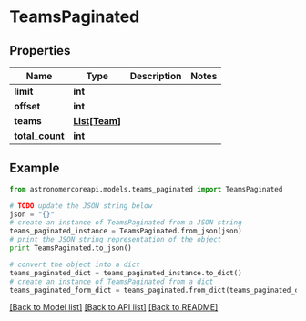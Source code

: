 # TeamsPaginated


## Properties
Name | Type | Description | Notes
------------ | ------------- | ------------- | -------------
**limit** | **int** |  | 
**offset** | **int** |  | 
**teams** | [**List[Team]**](Team.md) |  | 
**total_count** | **int** |  | 

## Example

```python
from astronomercoreapi.models.teams_paginated import TeamsPaginated

# TODO update the JSON string below
json = "{}"
# create an instance of TeamsPaginated from a JSON string
teams_paginated_instance = TeamsPaginated.from_json(json)
# print the JSON string representation of the object
print TeamsPaginated.to_json()

# convert the object into a dict
teams_paginated_dict = teams_paginated_instance.to_dict()
# create an instance of TeamsPaginated from a dict
teams_paginated_form_dict = teams_paginated.from_dict(teams_paginated_dict)
```
[[Back to Model list]](../README.md#documentation-for-models) [[Back to API list]](../README.md#documentation-for-api-endpoints) [[Back to README]](../README.md)



